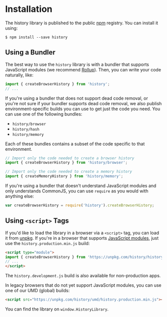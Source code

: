 # Installation

The history library is published to the public [npm](https://www.npmjs.com/)
registry. You can install it using:

    $ npm install --save history

## Using a Bundler

The best way to use the `history` library is with a bundler that supports
JavaScript modules (we recommend [Rollup](https://rollupjs.org)). Then, you can
write your code naturally, like:

```js
import { createBrowserHistory } from 'history';
// ...
```

If you're using a bundler that does not support dead code removal, or you're not
sure if your bundler supports dead code removal, we also publish
environment-specific builds you can use to get just the code you need. You can
use one of the following bundles:

- `history/browser`
- `history/hash`
- `history/memory`

Each of these bundles contains a subset of the code specific to that
environment.

```js
// Import only the code needed to create a browser history
import { createBrowserHistory } from 'history/browser';

// Import only the code needed to create a memory history
import { createMemoryHistory } from 'history/memory';
```

If you're using a bundler that doesn't understand JavaScript modules and only
understands CommonJS, you can use `require` as you would with anything else:

```js
var createBrowserHistory = require('history').createBrowserHistory;
```

## Using `<script>` Tags

If you'd like to load the library in a browser via a `<script>` tag, you can
load it from [unpkg](https://unpkg.com). If you're in a browser that supports
[JavaScript
modules](https://developer.mozilla.org/en-US/docs/Web/JavaScript/Guide/Modules),
just use the `history.production.min.js` build:

```html
<script type="module">
import { createBrowserHistory } from 'https://unpkg.com/history/history.production.min.js';
// ...
</script>
```

The `history.development.js` build is also available for non-production apps.

In legacy browsers that do not yet support JavaScript modules, you can use one
of our UMD (global) builds:

```html
<script src="https://unpkg.com/history/umd/history.production.min.js"></script>
```

You can find the library on `window.HistoryLibrary`.
